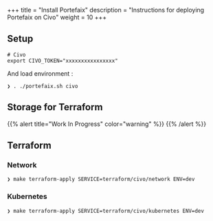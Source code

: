 +++
title = "Install Portefaix"
description = "Instructions for deploying Portefaix on Civo"
weight = 10
+++

<a id="civo"></a>

## Setup

```shell
# Civo
export CIVO_TOKEN="xxxxxxxxxxxxxxxx"
```

And load environment :

```shell
❯ . ./portefaix.sh civo
```

## Storage for Terraform

{{% alert title="Work In Progress" color="warning" %}}
{{% /alert %}}

## Terraform

### Network

```shell
❯ make terraform-apply SERVICE=terraform/civo/network ENV=dev
```

### Kubernetes

```shell
❯ make terraform-apply SERVICE=terraform/civo/kubernetes ENV=dev
```
